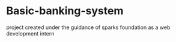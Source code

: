 # Basic-banking-system
project created under the guidance of sparks foundation as a web development intern
